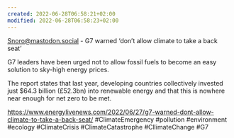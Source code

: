 ```yaml
---
created: 2022-06-28T06:58:21+02:00
modified: 2022-06-28T06:58:23+02:00
---
```


Snoro@mastodon.social - G7 warned ‘don’t allow climate to take a back seat’

G7 leaders have been urged not to allow fossil fuels to become an easy solution to sky-high energy prices.

The report states that last year, developing countries collectively invested just $64.3 billion (£52.3bn) into renewable energy and that this is nowhere near enough for net zero to be met.

https://www.energylivenews.com/2022/06/27/g7-warned-dont-allow-climate-to-take-a-back-seat/ #ClimateEmergency #pollution #environment #ecology #ClimateCrisis #ClimateCatastrophe #CllimateChange #G7
